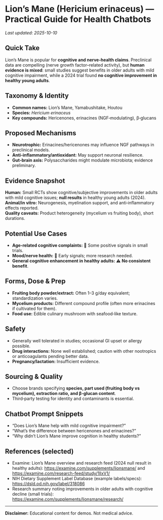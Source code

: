 # Lion’s Mane (Hericium erinaceus) — Practical Guide for Health Chatbots
_Last updated: 2025-10-10_

## Quick Take
Lion’s Mane is popular for **cognitive and nerve‑health claims**. Preclinical data are compelling (nerve growth factor–related activity), but **human evidence is mixed**: small studies suggest benefits in older adults with mild cognitive impairment, while a 2024 trial found **no cognitive improvement in healthy young adults**.

## Taxonomy & Identity
- **Common names:** Lion’s Mane, Yamabushitake, Houtou  
- **Species:** *Hericium erinaceus*  
- **Key compounds:** Hericenones, erinacines (NGF‑modulating), β‑glucans

## Proposed Mechanisms
- **Neurotrophic:** Erinacines/hericenones may influence NGF pathways in preclinical models.  
- **Anti‑inflammatory/antioxidant:** May support neuronal resilience.  
- **Gut‑brain axis:** Polysaccharides might modulate microbiota; evidence preliminary.

## Evidence Snapshot
**Human:** Small RCTs show cognitive/subjective improvements in older adults with mild cognitive issues; **null results** in healthy young adults (2024).  
**Animal/in vitro:** Neurogenesis, myelination support, and anti‑inflammatory effects reported.  
**Quality caveats:** Product heterogeneity (mycelium vs fruiting body), short durations.

## Potential Use Cases
- **Age‑related cognitive complaints:** 🔬 Some positive signals in small trials.  
- **Mood/nerve health:** 🔬 Early signals; more research needed.  
- **General cognitive enhancement in healthy adults:** ⚠️ **No consistent benefit**.

## Forms, Dose & Prep
- **Fruiting body powder/extract:** Often 1–3 g/day equivalent; standardization varies.  
- **Mycelium products:** Different compound profile (often more erinacines if cultivated for them).  
- **Food use:** Edible culinary mushroom with seafood‑like texture.

## Safety
- Generally well tolerated in studies; occasional GI upset or allergy possible.  
- **Drug interactions:** None well established; caution with other nootropics or anticoagulants pending better data.  
- **Pregnancy/lactation:** Insufficient evidence.

## Sourcing & Quality
- Choose brands specifying **species, part used (fruiting body vs mycelium), extraction ratio, and β‑glucan content**.  
- Third‑party testing for identity and contaminants is essential.

## Chatbot Prompt Snippets
- “Does Lion’s Mane help with mild cognitive impairment?”  
- “What’s the difference between hericenones and erinacines?”  
- “Why didn’t Lion’s Mane improve cognition in healthy students?”

## References (selected)
- Examine: Lion’s Mane overview and research feed (2024 null result in healthy adults): https://examine.com/supplements/lionsmane/ and https://examine.com/research-feed/study/1llxV1/  
- NIH Dietary Supplement Label Database (example labels/specs): https://dsld.od.nih.gov/label/318086  
- Research summary noting improvements in older adults with cognitive decline (small trials): https://examine.com/supplements/lionsmane/research/

---
**Disclaimer:** Educational content for demos. Not medical advice.
